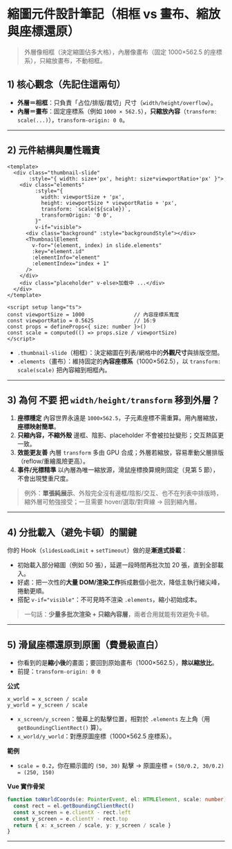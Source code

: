# 縮圖元件設計筆記（相框 vs 畫布、縮放與座標還原）

> 外層像相框（決定縮圖佔多大格），內層像畫布（固定 1000×562.5 的座標系），只縮放畫布，不動相框。

## 1) 核心觀念（先記住這兩句）

* **外層＝相框**：只負責「占位/排版/裁切」尺寸（`width/height/overflow`）。
* **內層＝畫布**：固定座標系（例如 `1000 × 562.5`），**只縮放內容**（`transform: scale(...)`），`transform-origin: 0 0`。

---

## 2) 元件結構與屬性職責

```vue
<template>
  <div class="thumbnail-slide"
       :style="{ width: size+'px', height: size*viewportRatio+'px' }">
    <div class="elements"
         :style="{
           width: viewportSize + 'px',
           height: viewportSize * viewportRatio + 'px',
           transform: `scale(${scale})`,
           transformOrigin: '0 0',
         }"
         v-if="visible">
      <div class="background" :style="backgroundStyle"></div>
      <ThumbnailElement
        v-for="(element, index) in slide.elements"
        :key="element.id"
        :elementInfo="element"
        :elementIndex="index + 1"
      />
    </div>
    <div class="placeholder" v-else>加载中 ...</div>
  </div>
</template>

<script setup lang="ts">
const viewportSize = 1000                // 內容座標系寬度
const viewportRatio = 0.5625             // 16:9
const props = defineProps<{ size: number }>()
const scale = computed(() => props.size / viewportSize)
</script>
```

* `.thumbnail-slide`（相框）：決定縮圖在列表/網格中的**外觀尺寸**與排版空間。
* `.elements`（畫布）：維持固定的**內容座標系**（1000×562.5），以 `transform: scale(scale)` 把內容縮到相框內。

---

## 3) 為何 **不要** 把 `width/height/transform` 移到外層？

1. **座標穩定**
   內容世界永遠是 `1000×562.5`，子元素座標不需重算。用內層縮放，**座標映射簡單**。
2. **只縮內容，不縮外殼**
   邊框、陰影、placeholder 不會被拉扯變形；交互熱區更一致。
3. **效能更友善**
   內層 `transform` 多由 GPU 合成；外層若縮放，容易牽動父層排版（reflow/重繪風險更高）。
4. **事件/光標精準**
   以內層為唯一縮放源，滑鼠座標換算規則固定（見第 5 節），不會出現雙重尺度。

> 例外：**單張純展示**、外殼完全沒有邊框/陰影/交互、也不在列表中排版時，縮外層可勉強接受；一旦需要 hover/選取/對齊線 → 回到縮內層。

---

## 4) 分批載入（避免卡頓）的關鍵

你的 Hook（`slidesLoadLimit` + `setTimeout`）做的是**漸進式掛載**：

* 初始載入部分縮圖（例如 50 張），延遲一段時間再批次加 20 張，直到全部載入。
* 好處：把一次性的**大量 DOM/渲染工作**拆成數個小批次，降低主執行緒尖峰，捲動更順。
* 搭配 `v-if="visible"`：不可見時不渲染 `.elements`，縮小初始成本。

> 一句話：**少量多批次渲染 + 只縮內容層**，兩者合用就能有效避免卡頓。

---

## 5) 滑鼠座標還原到原圖（費曼級直白）

* 你看到的是**縮小後**的畫面；要回到原始畫布（1000×562.5），**除以縮放比**。
* 前提：`transform-origin: 0 0`

**公式**

```
x_world = x_screen / scale
y_world = y_screen / scale
```

* `x_screen/y_screen`：螢幕上的點擊位置，相對於 `.elements` 左上角（用 `getBoundingClientRect()` 算）。
* `x_world/y_world`：對應原圖座標（1000×562.5 座標系）。

**範例**

* `scale = 0.2`，你在顯示圖的 `(50, 30)` 點擊
  → 原圖座標 = `(50/0.2, 30/0.2) = (250, 150)`

**Vue 實作骨架**

```ts
function toWorldCoords(e: PointerEvent, el: HTMLElement, scale: number) {
  const rect = el.getBoundingClientRect()
  const x_screen = e.clientX - rect.left
  const y_screen = e.clientY - rect.top
  return { x: x_screen / scale, y: y_screen / scale }
}
```

---